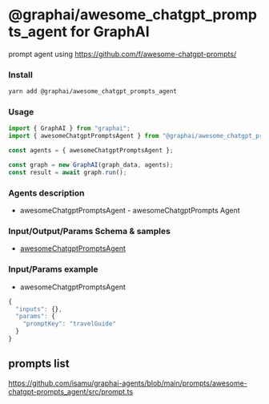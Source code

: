 
# @graphai/awesome_chatgpt_prompts_agent for GraphAI

prompt agent using https://github.com/f/awesome-chatgpt-prompts/

### Install

```sh
yarn add @graphai/awesome_chatgpt_prompts_agent
```


### Usage

```typescript
import { GraphAI } from "graphai";
import { awesomeChatgptPromptsAgent } from "@graphai/awesome_chatgpt_prompts_agent";

const agents = { awesomeChatgptPromptsAgent };

const graph = new GraphAI(graph_data, agents);
const result = await graph.run();
```

### Agents description
- awesomeChatgptPromptsAgent - awesomeChatgptPrompts Agent

### Input/Output/Params Schema & samples
 - [awesomeChatgptPromptsAgent](https://github.com/receptron/graphai-agents/blob/main/docs/agentDocs/prompt/awesomeChatgptPromptsAgent.md)

### Input/Params example
 - awesomeChatgptPromptsAgent



```typescript
{
  "inputs": {},
  "params": {
    "promptKey": "travelGuide"
  }
}
```









## prompts list

https://github.com/isamu/graphai-agents/blob/main/prompts/awesome-chatgpt-prompts_agent/src/prompt.ts

